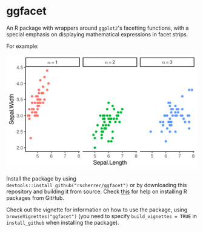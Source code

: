 # ggfacet

An R package with wrappers around `ggplot2`'s facetting functions, with a special emphasis on displaying mathematical expressions in facet strips.

For example:

![example](pics/example.png)

Install the package by using `devtools::install_github("rscherrer/ggfacet")` or by downloading this repository and building it from source. Check [this](https://www.displayr.com/installing-r-packages-from-github/) for help on installing R packages from GitHub.

Check out the vignette for information on how to use the package, using `browseVignettes("ggfacet")` (you need to specify `build_vignettes = TRUE` in `install_github` when installing the package).
